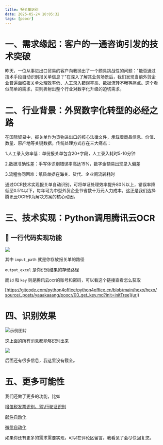 ```yaml
---
title: 报关单识别
date: 2025-05-24 10:05:32
tags: [poocr]
---
```



#  一、需求缘起：客户的一通咨询引发的技术突破

昨天，一位从事进出口贸易的客户向我抛出了一个颇具挑战性的问题："能否通过技术手段自动识别报关单信息？"在深入了解其业务场景后，我们发现当前外贸企业普遍面临报关单处理效率低、人工录入错误率高、数据流转不畅等痛点。这个看似简单的需求，实则折射出整个行业对数字化升级的迫切需求。

# 二、行业背景：外贸数字化转型的必经之路

在国际贸易中，报关单作为货物进出口的核心法律文件，承载着商品信息、价值、数量、原产地等关键数据。传统处理方式存在三大痛点：

1.人工录入效率低：单份报关单包含20+字段，人工录入耗时5-10分钟

2.数据准确性差：手写体识别错误率高达15%，数字金额易出现录入偏差

3.流程协同困难：纸质单据在海关、货代、企业间流转耗时

通过OCR技术实现报关单自动识别，可将单证处理效率提升80%以上，错误率降低至0.5%以下，每年可为中型外贸企业节省数十万元人力成本。这正是我们选择腾讯云OCR作为解决方案的核心动因。

# 三、技术实现：Python调用腾讯云OCR

## 📍 一行代码实现功能

![](https://raw.gitcode.com/yaaakaaang/pic/raw/main/1748057675792.jpg)

其中 `input_path` 就是你存放报关单的路径

`output_excel` 是你识别结果的存储路径

而`id` 和 `key` 则是腾讯云ocr的账号和密码，可以看这个链接查看怎么获取

[https://gitcode.com/python4office/python4office.cn/blob/main/hexo/hexo/source/_posts/yaaakaaang/poocr/00_get_key.md?init=initTree](url)

# 四、识别效果

![示例图片](https://raw.gitcode.com/yaaakaaang/pic/raw/main/060da862587655850fd6d80b587797e.png)

这上面的所有消息都能够识别出来

![](https://raw.gitcode.com/yaaakaaang/pic/raw/main/1748059829342.jpg)

后面还有很多信息，我这里没有截全。

# 五、更多可能性

我们还做了更多的功能，比如 

[增值税发票识别、驾\行驶证识别](https://gitcode.com/python4office/python4office.cn/tree/main/hexo/hexo/source/_posts/yaaakaaang/pobd)

[邮件自动化](https://gitcode.com/python4office/python4office.cn/tree/main/hexo/hexo/source/_posts/yaaakaaang/poemail)

[微信自动化](https://gitcode.com/python4office/python4office.cn/tree/main/hexo/hexo/source/_posts/yaaakaaang/robot)

如果你还有更多的需求需要实现，可以在评论区留言，我看见了会尽快回复您。